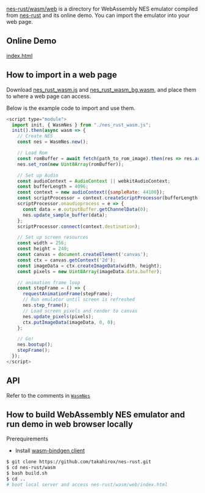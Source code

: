 [nes-rust/wasm/web](https://github.com/takahirox/nes-rust/tree/master/wasm/web) is a directory for WebAssembly NES emulator compiled from [nes-rust](https://github.com/takahirox/nes-rust) and its online demo. You can import the emulator into your web page.

## Online Demo

[index.html](https://takahirox.github.io/nes-rust/wasm/web/index.html)

## How to import in a web page

Download [nes_rust_wasm.js](https://github.com/takahirox/nes-rust/blob/master/wasm/web/nes_rust_wasm.js) and [nes_rust_wasm_bg.wasm](https://github.com/takahirox/nes-rust/blob/master/wasm/web/nes_rust_wasm_bg.wasm), and place them to where a web page can access.

Below is the example code to import and use them.

```javascript
<script type="module">
  import init, { WasmNes } from "./nes_rust_wasm.js";
  init().then(async wasm => {
    // Create NES
    const nes = WasmNes.new();

    // Load Rom
    const romBuffer = await fetch(path_to_rom_image).then(res => res.arrayBuffer());
    nes.set_rom(new Uint8Array(romBuffer));

    // Set up Audio
    const audioContext = AudioContext || webkitAudioContext;
    const bufferLength = 4096;
    const context = new audioContext({sampleRate: 44100});
    const scriptProcessor = context.createScriptProcessor(bufferLength, 0, 1);
    scriptProcessor.onaudioprocess = e => {
      const data = e.outputBuffer.getChannelData(0);
      nes.update_sample_buffer(data);
    };
    scriptProcessor.connect(context.destination);

    // Set up screen resources
    const width = 256;
    const height = 240;
    const canvas = document.createElement('canvas');
    const ctx = canvas.getContext('2d');
    const imageData = ctx.createImageData(width, height);
    const pixels = new Uint8Array(imageData.data.buffer);

    // animation frame loop
    const stepFrame = () => {
      requestAnimationFrame(stepFrame);
      // Run emulator until screen is refreshed
      nes.step_frame();
      // Load screen pixels and render to canvas
      nes.update_pixels(pixels);
      ctx.putImageData(imageData, 0, 0);
    };

    // Go!
    nes.bootup();
    stepFrame();
  });
</script>
```

## API

Refer to the comments in [`WasmNes`](https://github.com/takahirox/nes-rust/blob/master/wasm/src/lib.rs)

## How to build WebAssembly NES emulator and run demo in web browser locally

Prerequirements
- Install [wasm-bindgen client](https://rustwasm.github.io/docs/wasm-bindgen/)

```sh
$ git clone https://github.com/takahirox/nes-rust.git
$ cd nes-rust/wasm
$ bash build.sh
$ cd ..
# boot local server and access nes-rust/wasm/web/index.html
```
